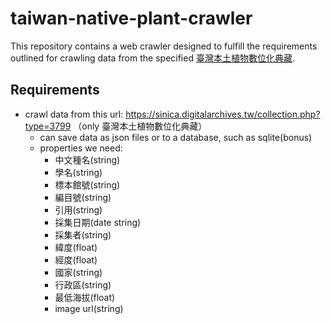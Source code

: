# taiwan-native-plant-crawler
This repository contains a web crawler designed to fulfill the requirements outlined for crawling data from the specified [臺灣本土植物數位化典藏](https://sinica.digitalarchives.tw/collection.php?type=3799).

## Requirements
- crawl data from this url: https://sinica.digitalarchives.tw/collection.php?type=3799
（only 臺灣本土植物數位化典藏）
  - can save data as json files or to a database, such as sqlite(bonus)
  - properties we need: 
    - 中文種名(string)
    - 學名(string)
    - 標本館號(string)
    - 編目號(string)
    - 引用(string)
    - 採集日期(date string)
    - 採集者(string)
    - 緯度(float)
    - 經度(float)
    - 國家(string)
    - 行政區(string)
    - 最低海拔(float)
    - image url(string)

